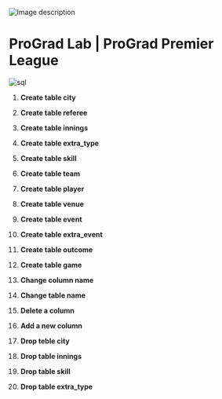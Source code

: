 ![Image description](https://i1.faceprep.in/ProGrad/face-logo-resized.png)

# ProGrad Lab | ProGrad Premier League




![sql](https://user-images.githubusercontent.com/58466121/76389844-3c85d400-6392-11ea-875f-8cd9676219b2.JPG)




1. **Create table city**

2. **Create table referee**

3. **Create table innings**

4. **Create table extra_type**

5. **Create table skill**

6. **Create table team**

7. **Create table player**

8. **Create table venue**

9. **Create table event**

10. **Create table extra_event**

11. **Create table outcome**

12. **Create table game**

13. **Change column name**

14. **Change table name**

15. **Delete a column**

16. **Add a new column**

17. **Drop teble city**

18. **Drop table innings**

19. **Drop table skill**

20. **Drop table extra_type**

